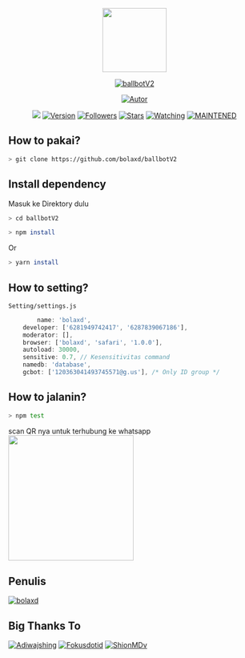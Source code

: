 <p align="center">
<img src="https://avatars0.githubusercontent.com/u/4674786?s=400&u=2f77d382a4428c141558772a2b7ad3a36bebf5bc&v=4" width="128" height="128"/>
</p>
<p align="center">
<a href="#"><img title="ballbotV2" src="https://img.shields.io/badge/Ballbot%20V2-green?colorA=%23ff0000&colorB=C13584&style=for-the-badge"></a>
</p>
<p align="center">
<a href="https://github.com/bolaxd"><img title="Autor" src="https://img.shields.io/badge/Author-bolaxd-5851DB.svg?style=for-the-badge&logo=github"></a>
</p>
</p>
<p align="center">
<a href="https://hits.seeyoufarm.com"><img src="https://hits.seeyoufarm.com/api/count/incr/badge.svg?url=https%3A%2F%2Fgithub.com%2Fbolaxd%2FballbotV2.git&count_bg=%23833AB4&icon=&icon_color=%23E7E7E7&title=hits&edge_flat=true"/></a>
<a href="#"><img title="Version" src="https://img.shields.io/github/package-json/v/bolaxd/ballbotV2?color=%23833AB4&logo=github&style=flat-square"></a>
<a href="https://github.com/bolaxd/ballbotV2/followers/"><img title="Followers" src="https://img.shields.io/github/followers/bolaxd?color=%23833AB4&logo=github&style=flat-square"></a>
<a href="https://github.com/bolaxd/ballbotV2/stargazers/"><img title="Stars" src="https://img.shields.io/github/stars/bolaxd/ballbotV2?color=%23833AB4&logo=github&style=flat-square"></a>
<a href="https://github.com/bolaxd/ballbotV2/watchers"><img title="Watching" src="https://img.shields.io/github/watchers/bolaxd/ballbotV2?color=%23833AB4&logo=github&style=flat-square"></a>
<a href="#"><img title="MAINTENED" src="https://img.shields.io/badge/MAINTENED-YES-%23833AB4?style=flat-square"/></a>
</p>

## How to pakai?
```bash
> git clone https://github.com/bolaxd/ballbotV2
```
## Install dependency
Masuk ke Direktory dulu
```bash
> cd ballbotV2
```
```bash
> npm install
```
Or
```bash
> yarn install
```
## How to setting?
```Setting/settings.js```
```js
        name: 'bolaxd',
	developer: ['6281949742417', '6287839067186'],
	moderator: [],
	browser: ['bolaxd', 'safari', '1.0.0'],
	autoload: 30000,
	sensitive: 0.7, // Kesensitivitas command
	namedb: 'database',
	gcbot: ['120363041493745571@g.us'], /* Only ID group */
```
## How to jalanin?
```bash
> npm test
```
scan QR nya untuk terhubung ke whatsapp
<img src="https://telegra.ph/file/9b92ead72b872582220da.jpg" width="250">
## Penulis
[![bolaxd](https://github.com/bolaxd.png?size=100)](https://github.com/bolaxd)
## Big Thanks To
[![Adiwajshing](https://github.com/adiwajshing.png?size=80)](https://github.com/adiwajsing)
[![Fokusdotid](https://github.com/Fokusdotid.png?size=80)](https://github.com/Fokusdotid)
[![ShionMDv](https://github.com/ShionMDv.png?size=80)](https://github.com/ShionMDv)
